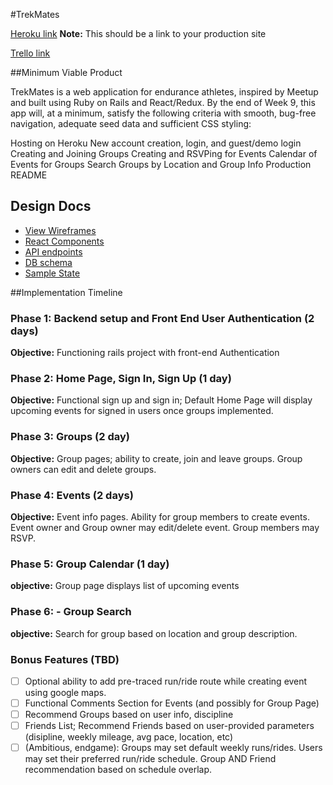 #TrekMates

[Heroku link][heroku] **Note:** This should be a link to your production site

[Trello link][trello]

[heroku]: http://trekmates.herokuapp.com/
[trello]: https://trello.com/fullstackzachhaddad

##Minimum Viable Product

TrekMates is a web application for endurance athletes, inspired by Meetup and built using Ruby on Rails and React/Redux. By the end of Week 9, this app will, at a minimum, satisfy the following criteria with smooth, bug-free navigation, adequate seed data and sufficient CSS styling:

 Hosting on Heroku
 New account creation, login, and guest/demo login
 Creating and Joining Groups
 Creating and RSVPing for Events
 Calendar of Events for Groups
 Search Groups by Location and Group Info
 Production README

## Design Docs
 * [View Wireframes][wireframes]
 * [React Components][components]
 * [API endpoints][api-endpoints]
 * [DB schema][schema]
 * [Sample State][sample-state]

 [wireframes]: wireframes
 [components]: component-hierarchy.md
 [sample-state]: sample-state.md
 [api-endpoints]: api-endpoints.md
 [schema]: schema.md

##Implementation Timeline

### Phase 1: Backend setup and Front End User Authentication (2 days)

**Objective:** Functioning rails project with front-end Authentication

### Phase 2: Home Page, Sign In, Sign Up (1 day)

**Objective:** Functional sign up and sign in;  Default Home Page will display upcoming events for signed in users once groups implemented.

### Phase 3: Groups (2 day)

**Objective:** Group pages; ability to create, join and leave groups.  Group owners can edit and delete groups.

### Phase 4: Events (2 days)

**Objective:** Event info pages.  Ability for group members to create events.  Event owner and Group owner may edit/delete event.  Group members may RSVP.

### Phase 5: Group Calendar (1 day)

**objective:** Group page displays list of upcoming events

### Phase 6: - Group Search

**objective:** Search for group based on location and group description.

### Bonus Features (TBD)
- [ ] Optional ability to add pre-traced run/ride route while creating event using google maps.
- [ ] Functional Comments Section for Events (and possibly for Group Page)
- [ ] Recommend Groups based on user info, discipline
- [ ] Friends List; Recommend Friends based on user-provided parameters (disipline, weekly mileage, avg pace, location, etc)
- [ ] (Ambitious, endgame):  Groups may set default weekly runs/rides.  Users may set their preferred run/ride schedule.  Group AND Friend recommendation based on schedule overlap.
